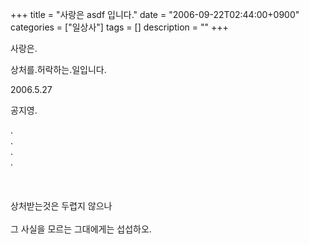 +++
title = "사랑은 asdf 입니다."
date = "2006-09-22T02:44:00+0900"
categories = ["일상사"]
tags = []
description = ""
+++
<span class="copyright_entry" style="display:block;" title="사랑은 asdf 입니다.@@**@@http://shed.egloos.com/1418284"></span>
<p>사랑은.</p> 
<p>상처를.허락하는.일입니다.</p> 
<p>2006.5.27</p> 
<p>공지영.</p>.
<br>.
<br>.
<br>.
<br>
<br>
<br>
<br>상처받는것은 두렵지 않으나
<br> 
<br> 그 사실을 모르는 그대에게는 섭섭하오. 
<!--
       <rdf:RDF xmlns:rdf="http://www.w3.org/1999/02/22-rdf-syntax-ns#"
		    xmlns:dc="http://purl.org/dc/elements/1.1/"
		    xmlns:trackback="http://madskills.com/public/xml/rss/module/trackback/">
       <rdf:Description
	        rdf:about="http://shed.egloos.com/1418284"
	        dc:identifier="http://shed.egloos.com/1418284"
	        dc:title="사랑은 asdf 입니다."
	        trackback:ping="http://shed.egloos.com/tb/1418284"/>
       </rdf:RDF>
       -->

<ul></ul>